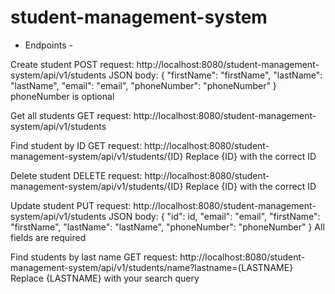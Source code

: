 # student-management-system

- Endpoints - 

Create student
POST request:
http://localhost:8080/student-management-system/api/v1/students
JSON body:
{
    "firstName": "firstName",
    "lastName": "lastName",
    "email": "email",
    "phoneNumber": "phoneNumber"
}
phoneNumber is optional


Get all students
GET request:
http://localhost:8080/student-management-system/api/v1/students


Find student by ID
GET request:
http://localhost:8080/student-management-system/api/v1/students/{ID}
Replace {ID} with the correct ID


Delete student
DELETE request:
http://localhost:8080/student-management-system/api/v1/students/{ID}
Replace {ID} with the correct ID


Update student
PUT request:
http://localhost:8080/student-management-system/api/v1/students
JSON body:
{
    "id": id,
    "email": "email",
    "firstName": "firstName",
    "lastName": "lastName",
    "phoneNumber": "phoneNumber"
}
All fields are required


Find students by last name
GET request:
http://localhost:8080/student-management-system/api/v1/students/name?lastname={LASTNAME}
Replace {LASTNAME} with your search query
